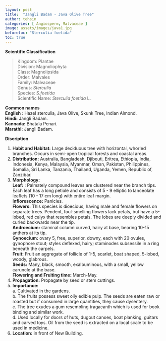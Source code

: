 ```yaml
---
layout: post
title:  "Jangli Badam - Java Olive Tree"
author: tehsin
categories: [ Angiosperm, Malvaceae ]
image: assets/images/java1.jpg
beforetoc: "Sterculia foetida"
toc: true
---
```


**Scientific Classification**  
>Kingdom:			Plantae  
>Division:			Magnoliophyta  
>Class:				Magnolipsida  
>Order:				Malvales  
>Family:			Malvaceae  
>Genus:				*Sterculia*  
>Species:			*S.foetida*  
>Scientific Name:	*Sterculia foetida* L.  

**Common names**  
**English** : Hazel sterculia, Java Olive, Skunk Tree, Indian Almond.  
**Hindi:** Jangli Badam.  
**Kannada:** Bhatala Penari.  
**Marathi:** Jangli Badam.  
  
**Discription**  
1. **Habit and Habitat:** Large deciduous tree with horizontal, whorled branches. Occurs in semi-open tropical forests and coastal areas.  
2. **Distribution:** Australia, Bangladesh, Djibouti, Eritrea, Ethiopia, India, Indonesia, Kenya, Malaysia, Myanmar, Oman, Pakistan, Philippines, Somalia, Sri Lanka, Tanzania, Thailand, Uganda, Yemen, Republic of, Zanzibar.  
3. **Morphology:**  
**Leaf:** : Palmately compound leaves are clustered near the branch tips. Each leaf has a long petiole  and consists of 5 - 9 elliptic to lanceolate leaflets (10 - 17 cm long) with entire leaf margin.  
**Inflorescence:** Panicles.  
**Flowers:** This species is dioecious, having male and female flowers on separate trees. Pendent, foul-smelling flowers lack petals, but have a 5-lobed, red calyx that resembles petals. The lobes are deeply divided and curled backwards near the tip.  
**Androecium:** staminal column curved, hairy at base, bearing 10-15 anthers at its tip.   
**Gynoecium:** ovary 5, free, superior, downy, each with 20 ovules, gynophore stout; styles deflexed, hairy; staminodes subsessile in a ring beneath the carpels.  
**Fruit:** Fruit an aggregate of follicle of 1-5, scarlet, boat shaped, 5-lobed, woody, glabrous.  
**Seeds:** Many, black, smooth, exalbuminous, with a small, yellow caruncle at the base.  
**Flowering and Fruiting time:** March-May.  
4. **Propagation:** Propagate by seed or stem cuttings.   
5. **Importance:**  
a. Cultivated in the gardens.  
b. The fruits possess sweet oily edible pulp. The seeds are eaten raw or roasted but if consumed in large quantities, they cause dysentery.  
c. The tree exudes a gum resembling tragacanth which is used for book binding and similar work.  
d. Used locally for doors of huts, dugout canoes, boat planking, guitars and carved toys. Oil from the seed is extracted on a local scale to be used in medicine.  
6. **Location:** in front of New Building.  
